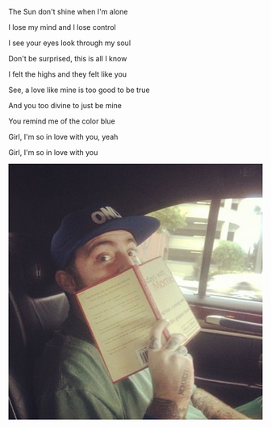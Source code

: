 The Sun don't shine when I'm alone

I lose my mind and I lose control

I see your eyes look through my soul

Don't be surprised, this is all I know


I felt the highs and they felt like you

See, a love like mine is too good to be true

And you too divine to just be mine

You remind me of the color blue

Girl, I'm so in love with you, yeah

Girl, I'm so in love with you

![image alt](https://github.com/the-divine-feminine/the-divine-feminine/blob/main/67c388723c3e29890ed32eb61dbe414f.jpg?raw=true)
